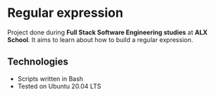 # Regular expression
Project done during **Full Stack Software Engineering studies** at **ALX School**. It aims to learn about how to build a regular expression.

## Technologies
* Scripts written in Bash 
* Tested on Ubuntu 20.04 LTS

